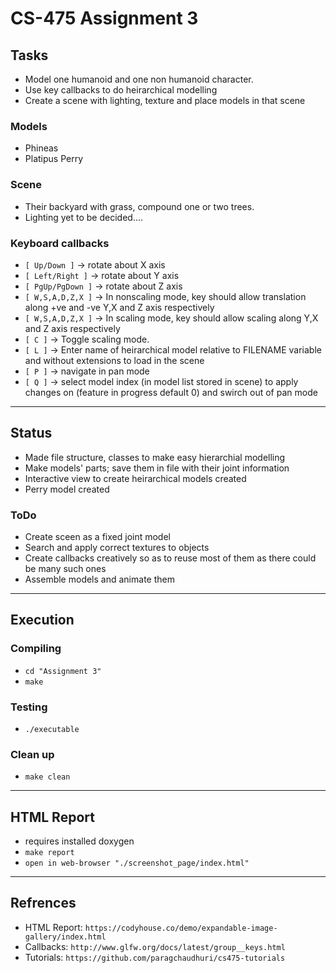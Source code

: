 # CS-475 Assignment 3

## Tasks

- Model one humanoid and one non humanoid character.
- Use key callbacks to do heirarchical modelling
- Create a scene with lighting, texture and place models in that scene

### Models
- Phineas 
- Platipus Perry

### Scene
- Their backyard with grass, compound one or two trees.
- Lighting yet to be decided....

### Keyboard callbacks
- `[ Up/Down ]` -> rotate about X axis 
- `[ Left/Right ]` -> rotate about Y axis
- `[ PgUp/PgDown ]` -> rotate about Z axis
- `[ W,S,A,D,Z,X ]` -> In nonscaling mode, key should allow translation along +ve and -ve Y,X and Z axis respectively
- `[ W,S,A,D,Z,X ]` -> In scaling mode, key should allow scaling along Y,X and Z axis respectively
- `[ C ]` -> Toggle scaling mode.
- `[ L ]` -> Enter name of heirarchical model relative to FILENAME variable and without extensions to load in the scene
- `[ P ]` -> navigate in pan mode
- `[ Q ]` -> select model index (in model list stored in scene) to apply changes on (feature in progress default 0) and swirch out of pan mode
---

## Status
- Made file structure, classes to make easy hierarchial modelling 
- Make models' parts; save them in file with their joint information
- Interactive view to create heirarchical models created
- Perry model created

### ToDo
- Create sceen as a fixed joint model
- Search and apply correct textures to objects
- Create callbacks creatively so as to reuse most of them as there could be many such ones
- Assemble models and animate them

---

## Execution

### Compiling
- `cd "Assignment 3"`
- `make`

### Testing
- `./executable`

### Clean up
- `make clean`

---

## HTML Report
- requires installed doxygen 
- `make report`
- `open in web-browser "./screenshot_page/index.html"`

---

## Refrences
- HTML Report: `https://codyhouse.co/demo/expandable-image-gallery/index.html`
- Callbacks: `http://www.glfw.org/docs/latest/group__keys.html`
- Tutorials: `https://github.com/paragchaudhuri/cs475-tutorials`

	